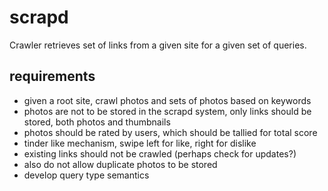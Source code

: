 # scrapd
Crawler retrieves set of links from a given site for a given set of queries.

## requirements

* given a root site, crawl photos and sets of photos based on keywords
* photos are not to be stored in the scrapd system, only links should be stored, both photos and thumbnails 
* photos should be rated by users, which should be tallied for total score
* tinder like mechanism, swipe left for like, right for dislike
* existing links should not be crawled (perhaps check for updates?)
* also do not allow duplicate photos to be stored
* develop query type semantics
